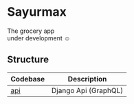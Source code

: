 # Sayurmax
The grocery app  
under development ☺

## Structure

| Codebase   |     Description      |
| :--------- | :------------------: |
| [api](api) | Django Api (GraphQL) |
